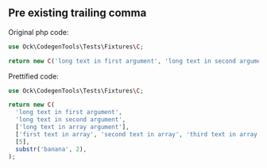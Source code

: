 ## Pre existing trailing comma

Original php code:

```php
use Ock\CodegenTools\Tests\Fixtures\C;

return new C('long text in first argument', 'long text in second argument', ['long text in array argument',], ['first text in array', 'second text in array', 'third text in array'], [5,], substr('banana', 2,));
```

Prettified code:

```php
use Ock\CodegenTools\Tests\Fixtures\C;

return new C(
  'long text in first argument',
  'long text in second argument',
  ['long text in array argument'],
  ['first text in array', 'second text in array', 'third text in array'],
  [5],
  substr('banana', 2),
);
```

